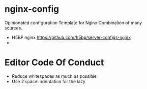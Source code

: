 # nginx-config

Opinionated configuration Template for Nginx
Combination of many sources.

- H5BP nginx https://github.com/h5bp/server-configs-nginx
- 

# Editor Code Of Conduct
- Reduce whitespaces as much as possible 
- Use 2 space indentation for the lazy